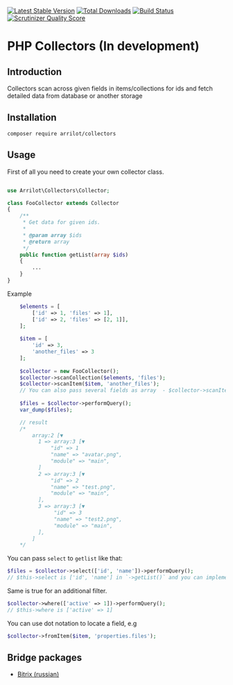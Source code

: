[![Latest Stable Version](https://poser.pugx.org/arrilot/collectors/v/stable.svg)](https://packagist.org/packages/arrilot/collectors/)
[![Total Downloads](https://img.shields.io/packagist/dt/arrilot/collectors.svg?style=flat)](https://packagist.org/packages/Arrilot/collectors)
[![Build Status](https://img.shields.io/travis/arrilot/collectors/master.svg?style=flat)](https://travis-ci.org/arrilot/collectors)
[![Scrutinizer Quality Score](https://scrutinizer-ci.com/g/arrilot/collectors/badges/quality-score.png?b=master)](https://scrutinizer-ci.com/g/arrilot/collectors/)

# PHP Collectors (In development)

## Introduction

Collectors scan across given fields in items/collections for ids and fetch detailed data from database or another storage

## Installation

`composer require arrilot/collectors`

## Usage

First of all you need to create your own collector class.

```php

use Arrilot\Collectors\Collector;

class FooCollector extends Collector
{
    /**
     * Get data for given ids.
     *
     * @param array $ids
     * @return array
     */
    public function getList(array $ids)
    {
        ...
    }
}
```

Example
```php
    $elements = [
        ['id' => 1, 'files' => 1],
        ['id' => 2, 'files' => [2, 1]],
    ];
    
    $item = [
        'id' => 3,
        'another_files' => 3
    ];
    
    $collector = new FooCollector();
    $collector->scanCollection($elements, 'files');
    $collector->scanItem($item, 'another_files'); 
    // You can also pass several fields as array  - $collector->scanItem($item, ['field_1', 'field_2']);
    
    $files = $collector->performQuery();
    var_dump($files);

    // result
    /*
        array:2 [▼
          1 => array:3 [▼
              "id" => 1
              "name" => "avatar.png",
              "module" => "main",
          ]
          2 => array:3 [▼
              "id" => 2
              "name" => "test.png",
              "module" => "main",
          ],
          3 => array:3 [▼
               "id" => 3
               "name" => "test2.png",
               "module" => "main",
          ],
        ]
    */
```

You can pass `select` to `getlist` like that:
```php
$files = $collector->select(['id', 'name'])->performQuery();
// $this->select is ['id', 'name'] in `->getList()` and you can implement logic handling it.
```

Same is true for an additional filter.
```php
$collector->where(['active' => 1])->performQuery();
// $this->where is ['active' => 1]
```

You can use dot notation to locate a field, e.g
```php
$collector->fromItem($item, 'properties.files');
```

## Bridge packages

- [Bitrix (russian)](https://github.com/arrilot/bitrix-collectors)
